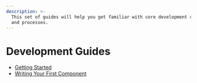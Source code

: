 ```yaml
---
description: >-
  This set of guides will help you get familiar with core development concepts
  and processes.
---
```


# Development Guides

* [Getting Started](https://betlab.gitbook.io/betbook/~/drafts/-LJAYR9zOoDHxDhdQ04s/primary/development-guides)
* [Writing Your First Component](https://betlab.gitbook.io/betbook/~/drafts/-LJAYR9zOoDHxDhdQ04s/primary/development-guides)

